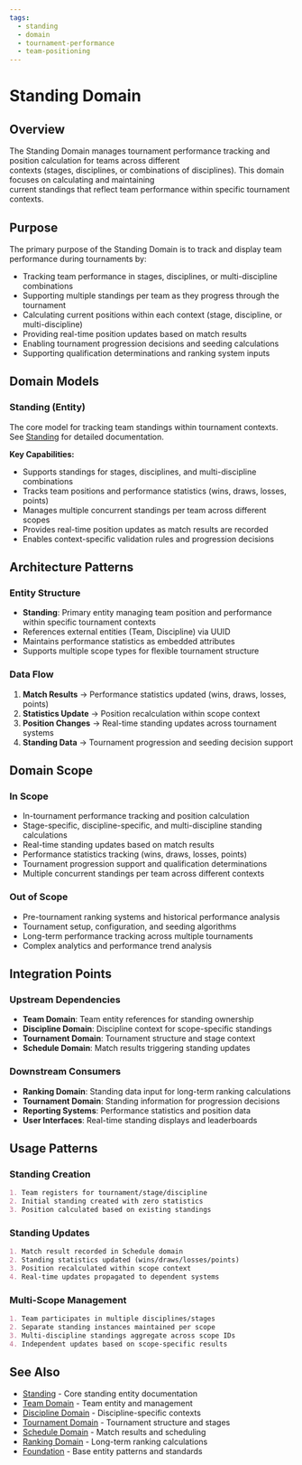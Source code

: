 ```yaml
---
tags:
  - standing
  - domain
  - tournament-performance
  - team-positioning
---
```


# Standing Domain

## Overview

The Standing Domain manages tournament performance tracking and position calculation for teams across different  
contexts (stages, disciplines, or combinations of disciplines). This domain focuses on calculating and maintaining  
current standings that reflect team performance within specific tournament contexts.

## Purpose

The primary purpose of the Standing Domain is to track and display team performance during tournaments by:

- Tracking team performance in stages, disciplines, or multi-discipline combinations
- Supporting multiple standings per team as they progress through the tournament
- Calculating current positions within each context (stage, discipline, or multi-discipline)
- Providing real-time position updates based on match results
- Enabling tournament progression decisions and seeding calculations
- Supporting qualification determinations and ranking system inputs

## Domain Models

### Standing (Entity)

The core model for tracking team standings within tournament contexts. See [Standing](./standing.md) for detailed documentation.

**Key Capabilities:**

- Supports standings for stages, disciplines, and multi-discipline combinations
- Tracks team positions and performance statistics (wins, draws, losses, points)
- Manages multiple concurrent standings per team across different scopes
- Provides real-time position updates as match results are recorded
- Enables context-specific validation rules and progression decisions

## Architecture Patterns

### Entity Structure

- **Standing**: Primary entity managing team position and performance within specific tournament contexts
- References external entities (Team, Discipline) via UUID
- Maintains performance statistics as embedded attributes
- Supports multiple scope types for flexible tournament structure

### Data Flow

1. **Match Results** → Performance statistics updated (wins, draws, losses, points)
2. **Statistics Update** → Position recalculation within scope context
3. **Position Changes** → Real-time standing updates across tournament systems
4. **Standing Data** → Tournament progression and seeding decision support

## Domain Scope

### In Scope

- In-tournament performance tracking and position calculation
- Stage-specific, discipline-specific, and multi-discipline standing calculations
- Real-time standing updates based on match results
- Performance statistics tracking (wins, draws, losses, points)
- Tournament progression support and qualification determinations
- Multiple concurrent standings per team across different contexts

### Out of Scope

- Pre-tournament ranking systems and historical performance analysis
- Tournament setup, configuration, and seeding algorithms
- Long-term performance tracking across multiple tournaments
- Complex analytics and performance trend analysis

## Integration Points

### Upstream Dependencies

- **Team Domain**: Team entity references for standing ownership
- **Discipline Domain**: Discipline context for scope-specific standings
- **Tournament Domain**: Tournament structure and stage context
- **Schedule Domain**: Match results triggering standing updates

### Downstream Consumers

- **Ranking Domain**: Standing data input for long-term ranking calculations
- **Tournament Domain**: Standing information for progression decisions
- **Reporting Systems**: Performance statistics and position data
- **User Interfaces**: Real-time standing displays and leaderboards

## Usage Patterns

### Standing Creation

```markdown
1. Team registers for tournament/stage/discipline
2. Initial standing created with zero statistics
3. Position calculated based on existing standings
```

### Standing Updates

```markdown
1. Match result recorded in Schedule domain
2. Standing statistics updated (wins/draws/losses/points)
3. Position recalculated within scope context
4. Real-time updates propagated to dependent systems
```

### Multi-Scope Management

```markdown
1. Team participates in multiple disciplines/stages
2. Separate standing instances maintained per scope
3. Multi-discipline standings aggregate across scope IDs
4. Independent updates based on scope-specific results
```

## See Also

- [Standing](./standing.md) - Core standing entity documentation
- [Team Domain](../team/README.md) - Team entity and management
- [Discipline Domain](../discipline/README.md) - Discipline-specific contexts
- [Tournament Domain](../tournament/README.md) - Tournament structure and stages
- [Schedule Domain](../schedule/README.md) - Match results and scheduling
- [Ranking Domain](../ranking/README.md) - Long-term ranking calculations
- [Foundation](../foundation/README.md) - Base entity patterns and standards
